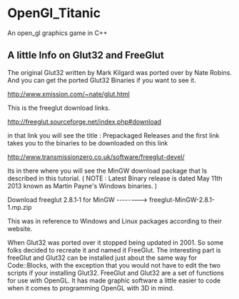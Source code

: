 # OpenGl_Titanic
An open_gl graphics game in C++

## A little Info on Glut32 and FreeGlut

The original Glut32 written by Mark Kilgard was ported over by Nate Robins. And you can get the ported Glut32 Binaries if you want to see it.

http://www.xmission.com/~nate/glut.html

This is the freeglut download links.

http://freeglut.sourceforge.net/index.php#download

in that link you will see the title : Prepackaged Releases and the first link takes you to the binaries to be downloaded on this link

http://www.transmissionzero.co.uk/software/freeglut-devel/

Its in there where you will see the MinGW download package that Is described in this tutorial. ( NOTE : Latest Binary release is dated May 11th 2013 known as Martin Payne's Windows binaries. )

Download freeglut 2.8.1‑1 for MinGW --------> freeglut-MinGW-2.8.1-1.mp.zip

This was in reference to Windows and Linux packages according to their website.

When Glut32 was ported over it stopped being updated in 2001. So some folks decided to recreate it and named it FreeGlut. The interesting part is freeGlut and Glut32 can be installed just about the same way for Code::Blocks, with the exception that you would not have to edit the two scripts if your installing Glut32. FreeGlut and Glut32 are a set of functions for use with OpenGL. It has made graphic software a little easier to code when it comes to programming OpenGL with 3D in mind.
